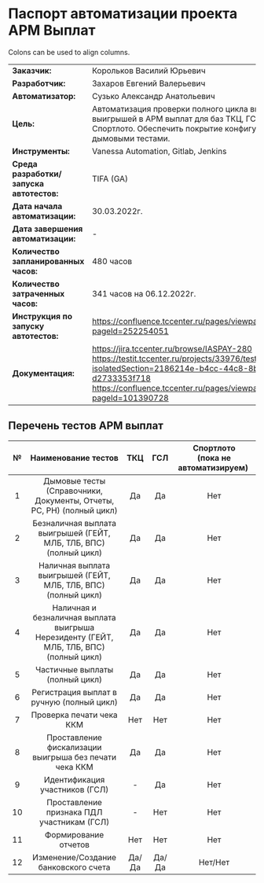 # Паспорт автоматизации проекта АРМ Выплат

Colons can be used to align columns.

|                                       |                                                                                                                                                               |
| :------------------------------------ |:--------------------------------------------------------------------------------------------------------------------------------------------------------------|
| **Заказчик:**                             | Корольков Василий Юрьевич                                                                                                                                     |
| **Разработчик:**                      | Захаров Евгений Валерьевич                                                                                                                                    |
| **Автоматизатор:**                    | Сузько Александр Анатольевич                                                                                                                                  |
| **Цель:**                                 | Автоматизация проверки полного цикла выплаты выигрышей в АРМ выплат для баз ТКЦ, ГСЛ и Спортлото. Обеспечить покрытие конфигурации дымовыми тестами.          |
| **Инструменты:**                          | Vanessa Automation, Gitlab, Jenkins                                                                                                                           |
| **Среда разработки/запуска автотестов:**  | TIFA (GA)                                                                                                                                                     |
| **Дата начала автоматизации:**            | 30.03.2022г.                                                                                                                                                  |
| **Дата завершения автоматизации:**        | -                                                                                                                                                             |
| **Количество запланированных часов:**     | 480 часов                                                                                                                                                     |
| **Количество затраченных часов:**         | 341 часов на 06.12.2022г.                                                                                                                                     |
| **Инструкция по запуску автотестов:**     | https://confluence.tccenter.ru/pages/viewpage.action?pageId=252254051                                                                                         |
| **Документация:**                         | https://jira.tccenter.ru/browse/IASPAY-280 <br/> https://testit.tccenter.ru/projects/33976/tests?isolatedSection=2186214e-b4cc-44c8-8bc8-d2733353f718 <br/> https://confluence.tccenter.ru/pages/viewpage.action?pageId=101390728                                                                                       |

## Перечень тестов АРМ выплат

| № | Наименование тестов                                                                       | ТКЦ        | ГСЛ        | Спортлото <br/> (пока не автоматизируем)   |
|:-:| :----------------------------------------------------------------------------------------:|:----------:|:----------:|:-----------------------------------:|
| 1 | Дымовые тесты (Справочники, Документы, Отчеты, РС, РН) (полный цикл)                      | Да         | Да         | Нет                                 |
| 2 | Безналичная выплата выигрышей (ГЕЙТ, МЛБ, ТЛБ, ВПС) (полный цикл)                         | Да         | Да         | Нет                                 |
| 3 | Наличная выплата выигрышей (ГЕЙТ, МЛБ, ТЛБ, ВПС) (полный цикл)                            | Да         | Да         | Нет                                 |
| 4 | Наличная и безналичная выплата выигрыша Нерезиденту (ГЕЙТ, МЛБ, ТЛБ, ВПС) (полный цикл)   | Да         | Да         | Нет                                 |  
| 5 | Частичные выплаты (полный цикл)                                                           | Да         | Да         | Нет                                 |
| 6 | Регистрация выплат в ручную (полный цикл)                                                 | Да         | Да         | Нет                                 |
| 7 | Проверка печати чека ККМ                                                                  | Нет        | Нет        | Нет                                 |
| 8 | Проставление фискализации выигрыша без печати чека ККМ                                    | Да         | Да         | Нет                                 |
| 9 | Идентификация участников (ГСЛ)                                                            | -          | Да         | Нет                                 |
| 10| Проставление признака ПДЛ участникам (ГСЛ)                                                | -          | Нет        | Нет                                 |
| 11| Формирование отчетов                                                                      | Нет        | Нет        | Нет                                 |
| 12| Изменение/Создание банковского счета                                                      | Да/Да      | Да/Да      | Нет/Нет                             |